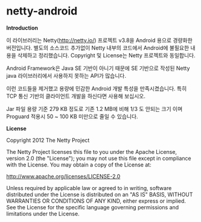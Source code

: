 netty-android
=============

<b>Introduction</b>
 
이 라이브러리는 Netty(http://netty.io/) 프로젝트 v3.8을 Android 용으로 경량화한 버전입니다. 
별도의 소스코드 추가없이 Netty 내부의 코드에서 Android에 불필요한 내용을 삭제하고 정리했습니다. 
Copyright 및 License는 Netty 프로젝트와 동일합니다.

Android Framework은 Java SE 기반이 아니기 때문에 SE 기반으로 작성된 Netty java 라이브러리에서 사용하지 못하는 API가 많습니다. 

이런 코드들을 제거했고 용량에 민감한 Android 개발 특성을 만족시켰습니다. 
특히 TCP 통신 기반의 클라이언트 개발을 하신다면 사용해 보십시오.

Jar 파일 용량 기준 279 KB 정도로 기존 1.2 MB에 비해 1/3 도 안되는 크기 이며 
Proguard 적용시 50 ~ 100 KB 미만으로 줄일 수 있습니다.


<b>License</b>
 
 Copyright 2012 The Netty Project
 
 The Netty Project licenses this file to you under the Apache License,
 version 2.0 (the "License"); you may not use this file except in compliance
 with the License. You may obtain a copy of the License at:
 
   http://www.apache.org/licenses/LICENSE-2.0
 
 Unless required by applicable law or agreed to in writing, software
 distributed under the License is distributed on an "AS IS" BASIS, WITHOUT
 WARRANTIES OR CONDITIONS OF ANY KIND, either express or implied. See the
 License for the specific language governing permissions and limitations
 under the License.
